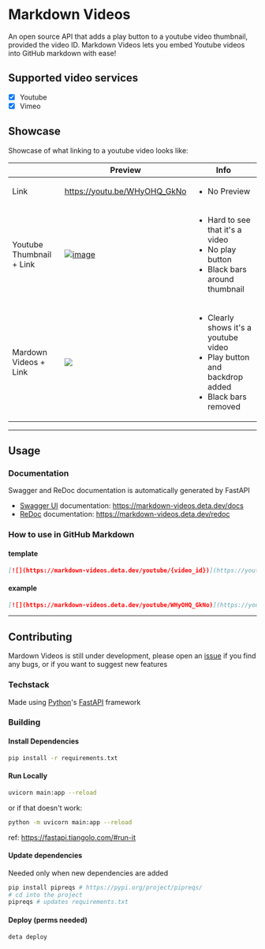 # Markdown Videos

An open source API that adds a play button to a youtube video thumbnail, provided the video ID.
Markdown Videos lets you embed Youtube videos into GitHub markdown with ease!

## Supported video services

- [x] Youtube
- [x] Vimeo

## Showcase

Showcase of what linking to a youtube video looks like:

||Preview|Info|
|--|--|--|
|Link|https://youtu.be/WHyOHQ_GkNo|<ul><li>No Preview</li></ul>|
|Youtube Thumbnail + Link|[![image](https://user-images.githubusercontent.com/43886029/200039001-212c6961-7220-472a-aa5d-1083a7770873.png)](https://youtu.be/WHyOHQ_GkNo)|<ul><li>Hard to see that it's a video</li><li>No play button</li><li>Black bars around thumbnail</li></ul>|
|Mardown Videos + Link|[![](https://markdown-videos.deta.dev/WHyOHQ_GkNo)](https://youtu.be/WHyOHQ_GkNo)|<ul><li>Clearly shows it's a youtube video</li><li>Play button and backdrop added</li><li>Black bars removed</li></ul>|

---
## Usage

### Documentation

Swagger and ReDoc documentation is automatically generated by FastAPI
- [Swagger UI](https://github.com/swagger-api/swagger-ui) documentation: <https://markdown-videos.deta.dev/docs>
- [ReDoc](https://github.com/Rebilly/ReDoc) documentation: <https://markdown-videos.deta.dev/redoc>

### How to use in GitHub Markdown

#### template

```md
[![](https://markdown-videos.deta.dev/youtube/{video_id})](https://youtu.be/{video_id})
```

#### example

```md
[![](https://markdown-videos.deta.dev/youtube/WHyOHQ_GkNo)](https://youtu.be/WHyOHQ_GkNo)
```

---

## Contributing

Mardown Videos is still under development, please open an [issue](https://github.com/Snailedlt/Markdown-Videos/issues) if you find any bugs, or if you want to suggest new features

### Techstack

Made using [Python](https://www.python.org/)'s [FastAPI](https://fastapi.tiangolo.com/) framework

### Building

#### Install Dependencies

```sh
pip install -r requirements.txt
```

#### Run Locally

```sh
uvicorn main:app --reload
```

or if that doesn't work:

```sh
python -m uvicorn main:app --reload
```

ref: <https://fastapi.tiangolo.com/#run-it>

#### Update dependencies

Needed only when new dependencies are added

```sh
pip install pipreqs # https://pypi.org/project/pipreqs/
# cd into the project
pipreqs # updates requirements.txt
```

#### Deploy (perms needed)

```sh
deta deploy
```
